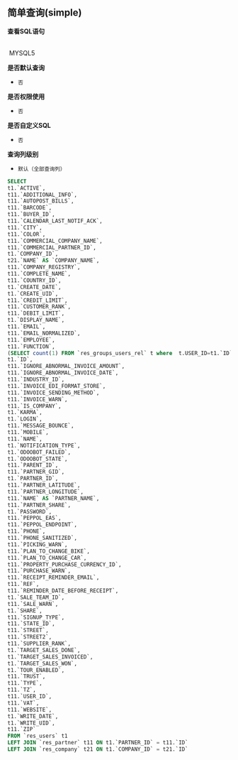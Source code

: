 ## 简单查询(simple) <!-- {docsify-ignore-all} -->



<p class="panel-title"><b>查看SQL语句</b></p>
<br>

<el-row>
&nbsp;<el-tag @click="MYSQL5 = true">MYSQL5</el-tag>
</el-row>

<br>
<p class="panel-title"><b>是否默认查询</b></p>

* `否`

<p class="panel-title"><b>是否权限使用</b></p>

* `否`

<p class="panel-title"><b>是否自定义SQL</b></p>

* `否`

<p class="panel-title"><b>查询列级别</b></p>

* `默认（全部查询列）`






<el-dialog v-model="MYSQL5" title="MYSQL5">

```sql
SELECT
t1.`ACTIVE`,
t11.`ADDITIONAL_INFO`,
t11.`AUTOPOST_BILLS`,
t11.`BARCODE`,
t11.`BUYER_ID`,
t11.`CALENDAR_LAST_NOTIF_ACK`,
t11.`CITY`,
t11.`COLOR`,
t11.`COMMERCIAL_COMPANY_NAME`,
t11.`COMMERCIAL_PARTNER_ID`,
t1.`COMPANY_ID`,
t21.`NAME` AS `COMPANY_NAME`,
t11.`COMPANY_REGISTRY`,
t11.`COMPLETE_NAME`,
t11.`COUNTRY_ID`,
t1.`CREATE_DATE`,
t1.`CREATE_UID`,
t11.`CREDIT_LIMIT`,
t11.`CUSTOMER_RANK`,
t11.`DEBIT_LIMIT`,
t1.`DISPLAY_NAME`,
t11.`EMAIL`,
t11.`EMAIL_NORMALIZED`,
t11.`EMPLOYEE`,
t11.`FUNCTION`,
(SELECT count(1) FROM `res_groups_users_rel` t where  t.USER_ID=t1.`ID`) AS `GROUPS_COUNT`,
t1.`ID`,
t11.`IGNORE_ABNORMAL_INVOICE_AMOUNT`,
t11.`IGNORE_ABNORMAL_INVOICE_DATE`,
t11.`INDUSTRY_ID`,
t11.`INVOICE_EDI_FORMAT_STORE`,
t11.`INVOICE_SENDING_METHOD`,
t11.`INVOICE_WARN`,
t11.`IS_COMPANY`,
t1.`KARMA`,
t1.`LOGIN`,
t11.`MESSAGE_BOUNCE`,
t11.`MOBILE`,
t11.`NAME`,
t1.`NOTIFICATION_TYPE`,
t1.`ODOOBOT_FAILED`,
t1.`ODOOBOT_STATE`,
t11.`PARENT_ID`,
t11.`PARTNER_GID`,
t1.`PARTNER_ID`,
t11.`PARTNER_LATITUDE`,
t11.`PARTNER_LONGITUDE`,
t11.`NAME` AS `PARTNER_NAME`,
t11.`PARTNER_SHARE`,
t1.`PASSWORD`,
t11.`PEPPOL_EAS`,
t11.`PEPPOL_ENDPOINT`,
t11.`PHONE`,
t11.`PHONE_SANITIZED`,
t11.`PICKING_WARN`,
t11.`PLAN_TO_CHANGE_BIKE`,
t11.`PLAN_TO_CHANGE_CAR`,
t11.`PROPERTY_PURCHASE_CURRENCY_ID`,
t11.`PURCHASE_WARN`,
t11.`RECEIPT_REMINDER_EMAIL`,
t11.`REF`,
t11.`REMINDER_DATE_BEFORE_RECEIPT`,
t1.`SALE_TEAM_ID`,
t11.`SALE_WARN`,
t1.`SHARE`,
t11.`SIGNUP_TYPE`,
t11.`STATE_ID`,
t11.`STREET`,
t11.`STREET2`,
t11.`SUPPLIER_RANK`,
t1.`TARGET_SALES_DONE`,
t1.`TARGET_SALES_INVOICED`,
t1.`TARGET_SALES_WON`,
t1.`TOUR_ENABLED`,
t11.`TRUST`,
t11.`TYPE`,
t11.`TZ`,
t11.`USER_ID`,
t11.`VAT`,
t11.`WEBSITE`,
t1.`WRITE_DATE`,
t1.`WRITE_UID`,
t11.`ZIP`
FROM `res_users` t1 
LEFT JOIN `res_partner` t11 ON t1.`PARTNER_ID` = t11.`ID` 
LEFT JOIN `res_company` t21 ON t1.`COMPANY_ID` = t21.`ID` 


```

</el-dialog>

<script>
 const { createApp } = Vue
  createApp({
    data() {
      return {
                MYSQL5 : false
        
      }
    },
    methods: {
    }
  }).use(ElementPlus).mount('#app')
</script>